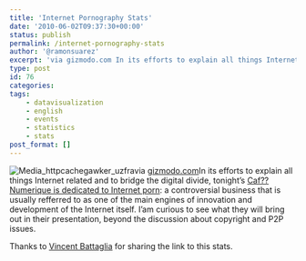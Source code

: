 ```yaml
---
title: 'Internet Pornography Stats'
date: '2010-06-02T09:37:30+00:00'
status: publish
permalink: /internet-pornography-stats
author: '@ramonsuarez'
excerpt: 'via gizmodo.com In its efforts to explain all things Internet related and to bridge the digital divide, tonight''s Caf?? Numerique is dedicated to Internet porn: a controversial business that is usually refferred to as one of the main engines of inn...'
type: post
id: 76
categories:
tags:
    - datavisualization
    - english
    - events
    - statistics
    - stats
post_format: []
---
```

![Media_httpcachegawker_uzfra](/uploads/2010/06/media_httpcachegawker_uzfra-scaled500.jpg?w=75)via [gizmodo.com](http://gizmodo.com/5552899/finally-some-actual-stats-on-internet-porn?utm_source=feedburner&utm_medium=feed&utm_campaign=Feed%3A+gizmodo%2Ffull+%28Gizmodo%29)In its efforts to explain all things Internet related and to bridge the digital divide, tonight’s [Caf?? Numerique is dedicated to Internet porn](http://www.cafenumerique.be/2010/06/01/le-porno-en-ligne-au-cafe-numerix/): a controversial business that is usually refferred to as one of the main engines of innovation and development of the Internet itself. I’am curious to see what they will bring out in their presentation, beyond the discussion about copyright and P2P issues.

Thanks to [Vincent Battaglia](http://twitter.com/vinch01) for sharing the link to this stats.


